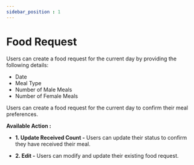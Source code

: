 ```yaml
---
sidebar_position : 1
---
```


# Food Request

Users can create a food request for the current day by providing the following details:

  - Date
  - Meal Type
  - Number of Male Meals
  - Number of Female Meals

Users can create a food request for the current day to confirm their meal preferences.

**Available Action :**

  - **1. Update Received Count -** Users can update their status to confirm they have received their meal.

  - **2. Edit -** Users can modify and update their existing food request.